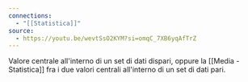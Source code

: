```yaml
---
connections:
  - "[[Statistica]]"
source:
  - https://youtu.be/wevtSsO2KYM?si=omqC_7XB6yqAfTrZ
---
```

Valore centrale all'interno di un set di dati dispari, oppure la [[Media - Statistica]] fra i due valori centrali all'interno di un set di dati pari.